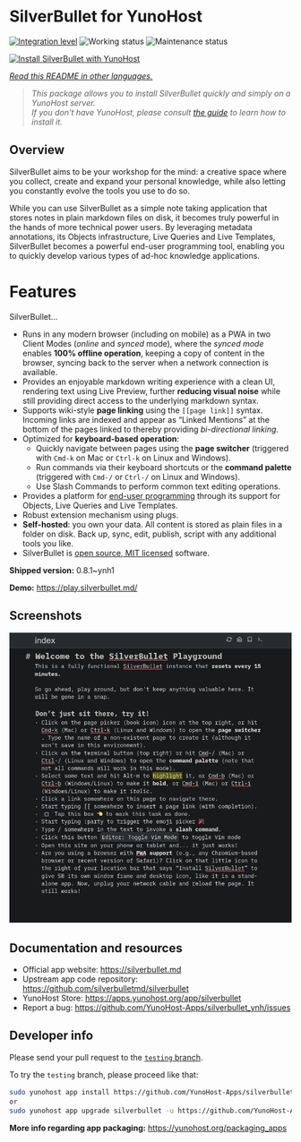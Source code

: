 <!--
N.B.: This README was automatically generated by <https://github.com/YunoHost/apps/tree/master/tools/readme_generator>
It shall NOT be edited by hand.
-->

# SilverBullet for YunoHost

[![Integration level](https://dash.yunohost.org/integration/silverbullet.svg)](https://ci-apps.yunohost.org/ci/apps/silverbullet/) ![Working status](https://ci-apps.yunohost.org/ci/badges/silverbullet.status.svg) ![Maintenance status](https://ci-apps.yunohost.org/ci/badges/silverbullet.maintain.svg)

[![Install SilverBullet with YunoHost](https://install-app.yunohost.org/install-with-yunohost.svg)](https://install-app.yunohost.org/?app=silverbullet)

*[Read this README in other languages.](./ALL_README.md)*

> *This package allows you to install SilverBullet quickly and simply on a YunoHost server.*  
> *If you don't have YunoHost, please consult [the guide](https://yunohost.org/install) to learn how to install it.*

## Overview

SilverBullet aims to be your workshop for the mind: a creative space where you collect, create and expand your personal knowledge, while also letting you constantly evolve the tools you use to do so.

While you can use SilverBullet as a simple note taking application that stores notes in plain markdown files on disk, it becomes truly powerful in the hands of more technical power users. By leveraging metadata annotations, its Objects infrastructure, Live Queries and Live Templates, SilverBullet becomes a powerful end-user programming tool, enabling you to quickly develop various types of ad-hoc knowledge applications.

# Features

SilverBullet...

- Runs in any modern browser (including on mobile) as a PWA in two Client Modes (_online_ and _synced_ mode), where the _synced mode_ enables **100% offline operation**, keeping a copy of content in the browser, syncing back to the server when a network connection is available.
- Provides an enjoyable markdown writing experience with a clean UI, rendering text using Live Preview, further **reducing visual noise** while still providing direct access to the underlying markdown syntax.
- Supports wiki-style **page linking** using the `[[page link]]` syntax. Incoming links are indexed and appear as “Linked Mentions” at the bottom of the pages linked to thereby providing _bi-directional linking_.
- Optimized for **keyboard-based operation**:
  - Quickly navigate between pages using the **page switcher** (triggered with `Cmd-k` on Mac or `Ctrl-k` on Linux and Windows).
  - Run commands via their keyboard shortcuts or the **command palette** (triggered with `Cmd-/` or `Ctrl-/` on Linux and Windows).
  - Use Slash Commands to perform common text editing operations.
- Provides a platform for [end-user programming](https://www.inkandswitch.com/end-user-programming/) through its support for Objects, Live Queries and Live Templates.
- Robust extension mechanism using plugs.
- **Self-hosted**: you own your data. All content is stored as plain files in a folder on disk. Back up, sync, edit, publish, script with any additional tools you like.
- SilverBullet is [open source, MIT licensed](https://github.com/silverbulletmd/silverbullet) software.


**Shipped version:** 0.8.1~ynh1

**Demo:** <https://play.silverbullet.md/>

## Screenshots

![Screenshot of SilverBullet](./doc/screenshots/silverbullet.jpg)

## Documentation and resources

- Official app website: <https://silverbullet.md>
- Upstream app code repository: <https://github.com/silverbulletmd/silverbullet>
- YunoHost Store: <https://apps.yunohost.org/app/silverbullet>
- Report a bug: <https://github.com/YunoHost-Apps/silverbullet_ynh/issues>

## Developer info

Please send your pull request to the [`testing` branch](https://github.com/YunoHost-Apps/silverbullet_ynh/tree/testing).

To try the `testing` branch, please proceed like that:

```bash
sudo yunohost app install https://github.com/YunoHost-Apps/silverbullet_ynh/tree/testing --debug
or
sudo yunohost app upgrade silverbullet -u https://github.com/YunoHost-Apps/silverbullet_ynh/tree/testing --debug
```

**More info regarding app packaging:** <https://yunohost.org/packaging_apps>
